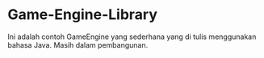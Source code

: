 # Game-Engine-Library
Ini adalah contoh GameEngine yang sederhana yang di tulis menggunakan bahasa Java. Masih dalam pembangunan.
